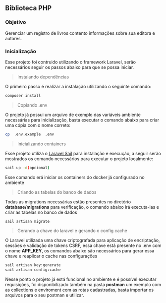 ## Biblioteca PHP

### Objetivo
Gerenciar um registro de livros contento informações sobre sua editora e autores.

### Inicialização

Esse projeto foi contruido utilizando o framework Laravel, serão necessários seguir os passos abaixo para que se possa iniciar.

> Instalando dependências

O primeiro passo é realizar a instalação utilizando o seguinte comando:

```bash 
composer install
```

> Copiando .env 

O projeto já possui um arquivo de exemplo das variáveis ambiente necessárias para inicialização, basta executar o comando abaixo para criar uma cópia com o nome correto:
```bash 
cp  .env.example  .env
``` 

> Inicializando containers

Esse projeto utiliza o [Laravel Sail](https://laravel.com/docs/12.x/sail#main-content) para instalação e execução, a seguir serão mostrados os comando necessários para executar o projeto localmente:

```bash
sail up -d(opcional)
```
Esse comando erá iniciar os containers do docker já configurado no ambiente

> Criando as tabelas do banco de dados

Todas as migrations necessárias estão presentes no diretório <b>database/migrations</b> para verificação, o comando abaixo irá executa-las e criar as tabelas no banco de dados

```bash 
sail artisan migrate
```

> Gerando a chave do laravel e gerando o config cache

O Laravel utilizada uma chave criptografada para aplicação de encriptação, sessões e validação de tokens CSRF, essa chave está presente no .env com o nome <b>APP_KEY</b>, os comandos abaixo são necessários para gerar essa chave e reaplicar o cache nas configurações 

```bash 
sail artisan key:generate
sail artisan config:cache
```

Nesse ponto o projeto já está funcional no ambiente e é possível executar requisições, foi disponibilizado também na pasta <b>postman</b> um exemplo com as collections e enviroment com as rotas cadastradas, basta importar os arquivos para o seu postman e utilizar.
